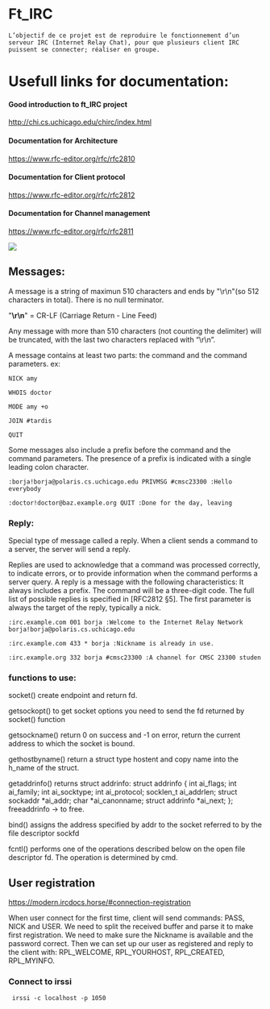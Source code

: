 # Ft_IRC 
    L’objectif de ce projet est de reproduire le fonctionnement d’un serveur IRC (Internet Relay Chat), pour que plusieurs client IRC puissent se connecter; réaliser en groupe. 

# Usefull links for documentation:


#### Good introduction to ft_IRC project
http://chi.cs.uchicago.edu/chirc/index.html

#### Documentation for Architecture
https://www.rfc-editor.org/rfc/rfc2810

#### Documentation for Client protocol 
https://www.rfc-editor.org/rfc/rfc2812

#### Documentation for Channel management
https://www.rfc-editor.org/rfc/rfc2811

![](http://chi.cs.uchicago.edu/_images/architecture1.png)

## Messages:

A message is a string of maximun 510 characters and ends by "\r\n"(so 512 characters in total).
There is no null terminator. 

"**\r\n**" = CR-LF (Carriage Return - Line Feed)

Any message with more than 510 characters (not counting the delimiter) will be truncated, with the last two characters replaced with “\r\n”.

A message contains at least two parts: the command and the command parameters. 
ex: 

````
NICK amy

WHOIS doctor

MODE amy +o

JOIN #tardis

QUIT
````

Some messages also include a prefix before the command and the command parameters. 
The presence of a prefix is indicated with a single leading colon character. 

````
:borja!borja@polaris.cs.uchicago.edu PRIVMSG #cmsc23300 :Hello everybody

:doctor!doctor@baz.example.org QUIT :Done for the day, leaving
````

### Reply:

Special type of message called a reply.
When a client sends a command to a server, the server will send a reply.

Replies are used to acknowledge that a command was processed correctly, to indicate errors, or to provide information when the command performs a server query.
A reply is a message with the following characteristics:
It always includes a prefix.
The command will be a three-digit code. The full list of possible replies is specified in [RFC2812 §5].
The first parameter is always the target of the reply, typically a nick.

````
:irc.example.com 001 borja :Welcome to the Internet Relay Network borja!borja@polaris.cs.uchicago.edu

:irc.example.com 433 * borja :Nickname is already in use.

:irc.example.org 332 borja #cmsc23300 :A channel for CMSC 23300 studen
````


### functions to use:

socket() create endpoint and return fd. 

getsockopt() to get socket options you need to send the fd returned by socket() function

getsockname() return 0 on success and -1 on error, return the current address to which the socket is bound.

gethostbyname() return a struct type hostent and copy name into the h_name of the struct.

getaddrinfo() returns struct addrinfo: 
struct addrinfo {
    int              ai_flags;
    int              ai_family;
    int              ai_socktype;
    int              ai_protocol;
    socklen_t        ai_addrlen;
    struct sockaddr *ai_addr;
    char            *ai_canonname;
    struct addrinfo *ai_next;
};
freeaddrinfo -> to free.

bind() assigns the address specified by addr to the socket referred to
by the file descriptor sockfd

fcntl() performs one of the operations described below on the
open file descriptor fd.  The operation is determined by cmd.

## User registration

https://modern.ircdocs.horse/#connection-registration

When user connect for the first time, client will send commands: PASS, NICK and USER. We need to split the received buffer and parse it to make first registration. We need to make sure the Nickname is available and the password correct. Then we can set up our user as registered and reply to the client with: RPL_WELCOME, RPL_YOURHOST, RPL_CREATED, RPL_MYINFO.



### Connect to irssi

````
 irssi -c localhost -p 1050
 ````
